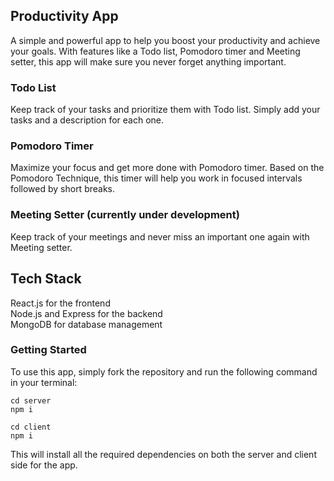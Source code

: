 ## Productivity App

A simple and powerful app to help you boost your productivity and achieve your goals. With features like a Todo list, Pomodoro timer and Meeting setter, this app will make sure you never forget anything important.

### Todo List

Keep track of your tasks and prioritize them with Todo list. Simply add your tasks and a description for each one.

### Pomodoro Timer

Maximize your focus and get more done with Pomodoro timer. Based on the Pomodoro Technique, this timer will help you work in focused intervals followed by short breaks.

### Meeting Setter (currently under development)

Keep track of your meetings and never miss an important one again with Meeting setter.

## Tech Stack

React.js for the frontend\
Node.js and Express for the backend\
MongoDB for database management

### Getting Started

To use this app, simply fork the repository and run the following command in your terminal:

```
cd server
npm i
```

```
cd client
npm i
```

This will install all the required dependencies on both the server and client side for the app.

